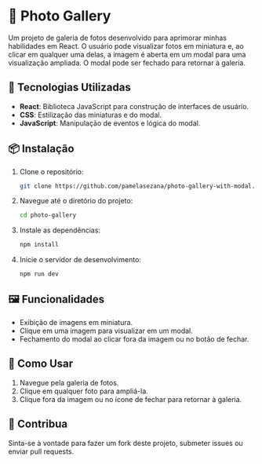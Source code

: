 # 📸 Photo Gallery

Um projeto de galeria de fotos desenvolvido para aprimorar minhas habilidades em React. O usuário pode visualizar fotos em miniatura e, ao clicar em qualquer uma delas, a imagem é aberta em um modal para uma visualização ampliada. O modal pode ser fechado para retornar à galeria.

## 🚀 Tecnologias Utilizadas

- **React**: Biblioteca JavaScript para construção de interfaces de usuário.
- **CSS**: Estilização das miniaturas e do modal.
- **JavaScript**: Manipulação de eventos e lógica do modal.

## 📦 Instalação

1. Clone o repositório:
    ```bash
    git clone https://github.com/pamelasezana/photo-gallery-with-modal.git
    ```
2. Navegue até o diretório do projeto:
    ```bash
    cd photo-gallery
    ```
3. Instale as dependências:
    ```bash
    npm install
    ```
4. Inicie o servidor de desenvolvimento:
    ```bash
    npm run dev
    ```

## 🖼️ Funcionalidades

- Exibição de imagens em miniatura.
- Clique em uma imagem para visualizar em um modal.
- Fechamento do modal ao clicar fora da imagem ou no botão de fechar.

## 📝 Como Usar

1. Navegue pela galeria de fotos.
2. Clique em qualquer foto para ampliá-la.
3. Clique fora da imagem ou no ícone de fechar para retornar à galeria.


## 🤝 Contribua

Sinta-se à vontade para fazer um fork deste projeto, submeter issues ou enviar pull requests. 